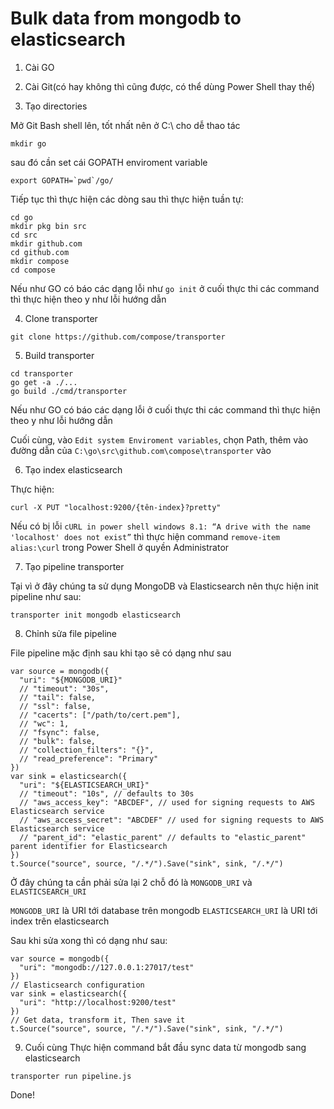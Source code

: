 # Bulk data from mongodb to elasticsearch

1) Cài GO

2) Cài Git(có hay không thì cũng được, có thể dùng Power Shell thay thế)

3) Tạo directories

Mở Git Bash shell lên, tốt nhất nên ở C:\ cho dễ thao tác

```
mkdir go
```

sau đó cần set cái GOPATH enviroment variable

```
export GOPATH=`pwd`/go/
```

Tiếp tục thì thực hiện các dòng sau thì thực hiện tuần tự:

```
cd go
mkdir pkg bin src
cd src
mkdir github.com
cd github.com
mkdir compose
cd compose
```

Nếu như GO có báo các dạng lỗi như `go init` ở cuối thực thi các command thì thực hiện theo y như lỗi hướng dẫn

4) Clone transporter

```
git clone https://github.com/compose/transporter
```
 5) Build transporter

 ```
cd transporter
go get -a ./...
go build ./cmd/transporter
```
Nếu như GO có báo các dạng lỗi ở cuối thực thi các command thì thực hiện theo y như lỗi hướng dẫn

Cuối cùng, vào `Edit system Enviroment variables`, chọn Path, thêm vào đường dẫn của `C:\go\src\github.com\compose\transporter` vào 

6) Tạo index elasticsearch

Thực hiện:
```
curl -X PUT "localhost:9200/{tên-index}?pretty"
```

Nếu có bị lỗi `cURL in power shell windows 8.1: “A drive with the name 'localhost' does not exist”` thì thực hiện command `remove-item alias:\curl` trong Power Shell ở quyền Administrator


7) Tạo pipeline transporter

Tại vì ở đây chúng ta sử dụng MongoDB và Elasticsearch nên thực hiện init pipeline như sau:

```
transporter init mongodb elasticsearch
```

8) Chỉnh sửa file pipeline

File pipeline mặc định sau khi tạo sẽ có dạng như sau
```
var source = mongodb({
  "uri": "${MONGODB_URI}"
  // "timeout": "30s",
  // "tail": false,
  // "ssl": false,
  // "cacerts": ["/path/to/cert.pem"],
  // "wc": 1,
  // "fsync": false,
  // "bulk": false,
  // "collection_filters": "{}",
  // "read_preference": "Primary"
})
var sink = elasticsearch({
  "uri": "${ELASTICSEARCH_URI}"
  // "timeout": "10s", // defaults to 30s
  // "aws_access_key": "ABCDEF", // used for signing requests to AWS Elasticsearch service
  // "aws_access_secret": "ABCDEF" // used for signing requests to AWS Elasticsearch service
  // "parent_id": "elastic_parent" // defaults to "elastic_parent" parent identifier for Elasticsearch
})
t.Source("source", source, "/.*/").Save("sink", sink, "/.*/")
```

Ở đây chúng ta cần phải sửa lại 2 chỗ đó là `MONGODB_URI` và `ELASTICSEARCH_URI`

`MONGODB_URI` là URI tới database trên mongodb
`ELASTICSEARCH_URI` là URI tới index trên elasticsearch

Sau khi sửa xong thì có dạng như sau:

```
var source = mongodb({
  "uri": "mongodb://127.0.0.1:27017/test"
})
// Elasticsearch configuration
var sink = elasticsearch({
  "uri": "http://localhost:9200/test"
})
// Get data, transform it, Then save it
t.Source("source", source, "/.*/").Save("sink", sink, "/.*/")
```

9) Cuối cùng
Thực hiện command bắt đầu sync data từ mongodb sang elasticsearch

```transporter run pipeline.js```

Done!
